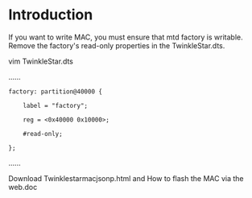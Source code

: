 Introduction
===

If you want to write MAC, you must ensure that mtd factory is writable.
Remove the factory's read-only properties in the TwinkleStar.dts.
	
vim TwinkleStar.dts

......

	factory: partition@40000 {

		label = "factory";

		reg = <0x40000 0x10000>;

		#read-only;

	};

......

Download Twinklestarmacjsonp.html and How to flash the MAC via the web.doc
